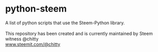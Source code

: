 # python-steem

A list of python scripts that use the Steem-Python library.
<br><br>
This repository has been created and is currently maintained by Steem witness @chitty
<br>
www.steemit.com/@chitty
